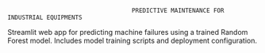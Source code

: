                                        PREDICTIVE MAINTENANCE FOR INDUSTRIAL EQUIPMENTS
Streamlit web app for predicting machine failures using a trained Random Forest model. Includes model training scripts and deployment configuration.
